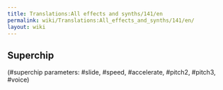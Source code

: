 ```yaml
---
title: Translations:All effects and synths/141/en
permalink: wiki/Translations:All_effects_and_synths/141/en/
layout: wiki
---
```


## Superchip

(\#superchip parameters: \#slide, \#speed, \#accelerate, \#pitch2,
\#pitch3, \#voice)

